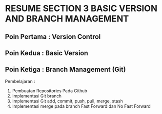 # RESUME SECTION 3 BASIC VERSION AND BRANCH MANAGEMENT

## Poin Pertama : Version Control
## Poin Kedua : Basic Version
## Poin Ketiga : Branch Management (Git)

Pembelajaran :
1. Pembuatan Repositories Pada Github
2. Implementasi Git branch
3. Implementasi Git add, commit, push, pull, merge, stash
4. Implementasi merge pada branch Fast Forward dan No Fast Forward 